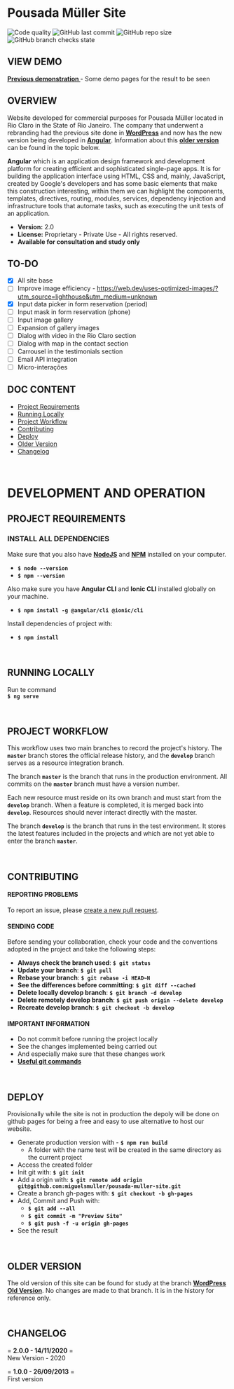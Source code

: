 # **Pousada Müller Site**
![Code quality](https://img.shields.io/scrutinizer/quality/g/miguelsmuller/pousada-muller-site/master?style=flat-square)
![GitHub last commit](https://img.shields.io/github/last-commit/miguelsmuller/pousada-muller-site?style=flat-square)
![GitHub repo size](https://img.shields.io/github/repo-size/miguelsmuller/pousada-muller-site?style=flat-square)
![GitHub branch checks state](https://img.shields.io/github/checks-status/miguelsmuller/pousada-muller-site/master?style=flat-square)

## **VIEW DEMO**
**[Previous demonstration ](https://miguelsmuller.github.io/pousada-muller-site/)**- Some demo pages for the result to be seen

## **OVERVIEW**
Website developed for commercial purposes for Pousada Müller located in Rio Claro in the State of Rio Janeiro. The company that underwent a rebranding had the previous site done in [**WordPress**](https://wordpress.org/) and now has the new version being developed in **[Angular](https://angular.io/)**. Information about this [**older version**](#older-version) can be found in the topic below. 

**Angular** which is an application design framework and development platform for creating efficient and sophisticated single-page apps. It is for building the application interface using HTML, CSS and, mainly, JavaScript, created by Google's developers and has some basic elements that make this construction interesting, within them we can highlight the components, templates, directives, routing, modules, services, dependency injection and infrastructure tools that automate tasks, such as executing the unit tests of an application. 

- **Version:** 2.0 
- **License:** Proprietary - Private Use - All rights reserved. 
- **Available for consultation and study only**

## **TO-DO**
- [x] All site base 
- [ ] Improve image efficiency - https://web.dev/uses-optimized-images/?utm_source=lighthouse&utm_medium=unknown
- [x] Input data picker in form reservation (period)
- [ ] Input mask in form reservation (phone) 
- [ ] Input image gallery
- [ ] Expansion of gallery images
- [ ] Dialog with video in the Rio Claro section
- [ ] Dialog with map in the contact section
- [ ] Carrousel in the testimonials section
- [ ] Email API integration
- [ ] Micro-interações

## **DOC CONTENT** 
* [Project Requirements](#project-requirements)
* [Running Locally](#running-locally)
* [Project Workflow](#project-workflow)   
* [Contributing](#contributing)
* [Deploy](#deploy)  
* [Older Version](#older-version)  
* [Changelog](#changelog)  

<br>

# **DEVELOPMENT AND OPERATION**  
## **PROJECT REQUIREMENTS**  
### **INSTALL ALL DEPENDENCIES**
Make sure that you also have **[NodeJS](https://nodejs.org/)** and **[NPM](https://www.npmjs.com/)** installed on your computer.
- **`$ node --version`** 
- **`$ npm --version`** 

Also make sure you have **Angular CLI** and **Ionic CLI** installed globally on your machine.  
- **`$ npm install -g @angular/cli @ionic/cli`**  

Install dependencies of project with:  
- **`$ npm install`**

<br>

## **RUNNING LOCALLY**  
Run te command  
**`$ ng serve`**

<br>

## **PROJECT WORKFLOW**  
This workflow uses two main branches to record the project's history. The **`master`** branch stores the official release history, and the **`develop`** branch serves as a resource integration branch.

The branch **`master`** is the branch that runs in the production environment. All commits on the **`master`** branch must have a version number.

Each new resource must reside on its own branch and must start from the **`develop`** branch. When a feature is completed, it is merged back into **`develop`**. Resources should never interact directly with the master.

The branch **`develop`** is the branch that runs in the test environment. It stores the latest features included in the projects and which are not yet able to enter the branch **`master`**. 

<br>

## **CONTRIBUTING**  
#### **REPORTING PROBLEMS**  
To report an issue, please [create a new pull request](https://github.com/miguelsmuller/pousada-muller-site/pulls).  

#### **SENDING CODE**  
Before sending your collaboration, check your code and the conventions adopted in the project and take the following steps:

- **Always check the branch used**: **`$ git status`**
- **Update your branch**: **`$ git pull`**
- **Rebase your branch**: **`$ git rebase -i HEAD~N`**
- **See the differences before committing**: **`$ git diff --cached`**
- **Delete locally develop branch**: **`$ git branch -d develop`**
- **Delete remotely develop branch**: **`$ git push origin --delete develop`**
- **Recreate develop branch**: **`$ git checkout -b develop`**

#### **IMPORTANT INFORMATION**  
- Do not commit before running the project locally
- See the changes implemented being carried out
- And especially make sure that these changes work
- **[Useful git commands](https://gist.github.com/leocomelli/2545add34e4fec21ec16)** 

<br>

## **DEPLOY**  
Provisionally while the site is not in production the depoly will be done on github pages for being a free and easy to use alternative to host our website.
- Generate production version with -  **`$ npm run build`**
  - A folder with the name test will be created in the same directory as the current project 
- Access the created folder
- Init git with: **`$ git init`**
- Add a origin with: **`$ git remote add origin git@github.com:miguelsmuller/pousada-muller-site.git`**
- Create a branch gh-pages with: **`$ git checkout -b gh-pages`**
- Add, Commit and Push with:
  - **`$ git add --all`**
  - **`$ git commit -m "Preview Site"`**
  - **`$ git push -f -u origin gh-pages`**
- See the result

<br>

##  **OLDER VERSION**  
The old version of this site can be found for study at the branch **[WordPress Old Version](https://github.com/miguelsmuller/pousada-muller-site/tree/wordpress-old-version)**. No changes are made to that branch. It is in the history for reference only. 

<br>

## **CHANGELOG**  
= **2.0.0 - 14/11/2020** =  
New Version - 2020

= **1.0.0 - 26/09/2013** =  
First version
